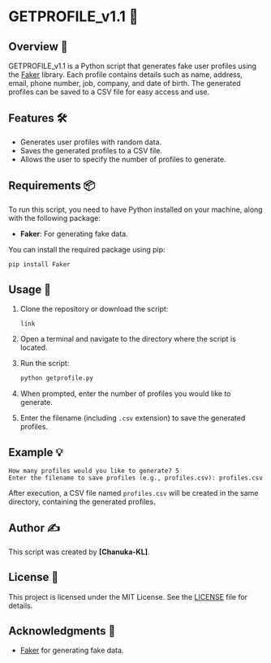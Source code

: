 # GETPROFILE_v1.1 🎉

## Overview 🌟

GETPROFILE_v1.1 is a Python script that generates fake user profiles using the [Faker](https://faker.readthedocs.io/en/master/) library. Each profile contains details such as name, address, email, phone number, job, company, and date of birth. The generated profiles can be saved to a CSV file for easy access and use.

## Features 🛠️

- Generates user profiles with random data.
- Saves the generated profiles to a CSV file.
- Allows the user to specify the number of profiles to generate.

## Requirements 📦

To run this script, you need to have Python installed on your machine, along with the following package:

- **Faker**: For generating fake data.

You can install the required package using pip:

```bash
pip install Faker
```

## Usage 🚀

1. Clone the repository or download the script:
   ```clone
   link
   ```

3. Open a terminal and navigate to the directory where the script is located.

4. Run the script:

    ```bash
    python getprofile.py
    ```

5. When prompted, enter the number of profiles you would like to generate.

6. Enter the filename (including `.csv` extension) to save the generated profiles.

## Example 💡

```
How many profiles would you like to generate? 5
Enter the filename to save profiles (e.g., profiles.csv): profiles.csv
```

After execution, a CSV file named `profiles.csv` will be created in the same directory, containing the generated profiles.

## Author ✍️

This script was created by **[Chanuka-KL]**. 

## License 📄

This project is licensed under the MIT License. See the [LICENSE](LICENSE) file for details.

## Acknowledgments 🙏

- [Faker](https://faker.readthedocs.io/en/master/) for generating fake data.
